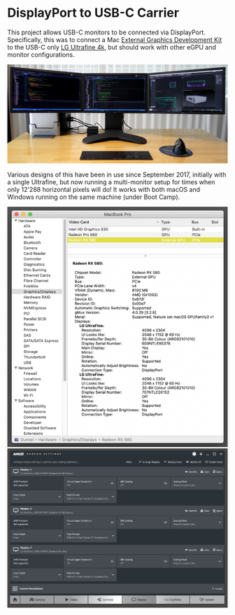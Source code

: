 DisplayPort to USB-C Carrier
============================

This project allows USB-C monitors to be connected via DisplayPort. Specifically, this was to connect a Mac [External Graphics Development Kit](https://developer.apple.com/development-kit/external-graphics/) to the USB-C only [LG Ultrafine 4k](https://www.lg.com/us/monitors/lg-22MD4KA-B-4k-uhd-led-monitor), but should work with other eGPU and monitor configurations.

![3x LG Ultrafine 4k monitors](https://raw.githubusercontent.com/cwoffenden/dp2usbc/master/doc/ultrafinex3.jpeg)

Various designs of this have been in use since September 2017, initially with a single Ultrafine, but now running a multi-monitor setup for times when only 12'288 horizontal pixels will do! It works with both macOS and Windows running on the same machine (under Boot Camp).

![System Information](https://raw.githubusercontent.com/cwoffenden/dp2usbc/master/doc/report-mac.png) ![Radeon Settings](https://raw.githubusercontent.com/cwoffenden/dp2usbc/master/doc/report-win.png)
